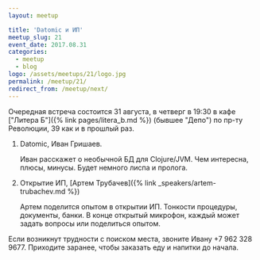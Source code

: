 ```yaml
---
layout: meetup

title: 'Datomic и ИП'
meetup_slug: 21
event_date: 2017.08.31
categories:
  - meetup
  - blog
logo: /assets/meetups/21/logo.jpg
permalink: /meetup/21/
redirect_from: /meetup/next/
---
```


Очередная встреча состоится 31 августа, в четверг в 19:30 в
кафе ["Литера Б"]({% link pages/litera_b.md %}) (бывшее "Депо") по пр-ту
Революции, 39 как и в прошлый раз.

1. Datomic, Иван Гришаев.

   Иван расскажет о необычной БД для Clojure/JVM. Чем интересна, плюсы,
   минусы. Будет немного лиспа и пролога.

2. Открытие ИП, [Артем Трубачев]({% link _speakers/artem-trubachev.md %})

   Артем поделится опытом в открытии ИП. Тонкости процедуры, документы, банки. В
   конце открытый микрофон, каждый может задать вопросы или поделиться опытом.

Если возникнут трудности с поиском места, звоните Ивану +7 962
328 9677. Приходите заранее, чтобы заказать еду и напитки до начала.
